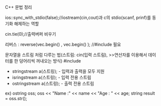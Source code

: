 C++ 문법 정리


ios::sync_with_stdio(false);//iostream(cin,cout)과 c의 stdio(scanf, prinf)를 동기화 해제하는 역할
 
cin.tie(0);//출력버퍼 비우기

리버스 : reverse(vec.begin() , vec.begin() ); //#include <algorithm>필요 

문자열을 스트림 처럼 다루는 법(스트림: cin(입력 스트림), >>연산자를 이용해서 데이터를 한 덩어리씩 꺼내오는 방식)
#include<sstream>
- stringstream a(스트링); - 입력과 출력을 모두 지원
- isringstream a(스트링); - 입력 전용 스트림
- ostringstream a(스트링); - 출력 전용 스트림

ex) ostring oss;
    oss << "Name :" << name << "Age : " << age;
    string result = oss.str();
